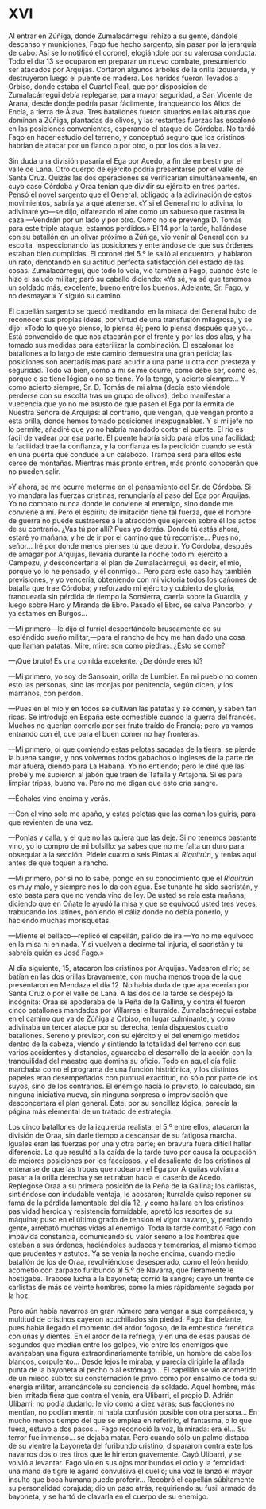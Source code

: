 # XVI

Al entrar en Zúñiga, donde Zumalacárregui rehízo a su gente, dándole descanso
y municiones, Fago fue hecho sargento, sin pasar por la jerarquía de cabo. Así
se lo notificó el coronel, elogiándole por su valerosa conducta. Todo el día 13
se ocuparon en preparar un nuevo combate, presumiendo ser atacados por
Arquijas. Cortaron algunos árboles de la orilla izquierda, y destruyeron luego
el puente de madera. Los heridos fueron llevados a Orbiso, donde estaba el
Cuartel Real, que por disposición de Zumalacárregui debía replegarse, para
mayor seguridad, a San Vicente de Arana, desde donde podría pasar fácilmente,
franqueando los Altos de Encía, a tierra de Álava. Tres batallones fueron
situados en las alturas que dominan a Zúñiga, plantadas de olivos, y las
restantes fuerzas las escalonó en las posiciones convenientes, esperando el
ataque de Córdoba. No tardó Fago en hacer estudio del terreno, y conceptuó
seguro que los cristinos habrían de atacar por un flanco o por otro, o por los
dos a la vez.

Sin duda una división pasaría el Ega por Acedo, a fin de embestir por el valle
de Lana. Otro cuerpo de ejército podría presentarse por el valle de Santa Cruz.
Quizás las dos operaciones se verificarían simultáneamente, en cuyo caso
Córdoba y Oraa tenían que dividir su ejército en tres partes. Pensó el novel
sargento que el General, obligado a la adivinación de estos movimientos, sabría
ya a qué atenerse. «Y si el General no lo adivina, lo adivinaré yo—se dijo,
olfateando el aire como un sabueso que rastrea la caza.—Vendrán por un lado
y por otro. Como no se prevenga D. Tomás para este triple ataque, estamos
perdidos.» El 14 por la tarde, hallándose con su batallón en un olivar próximo
a Zúñiga, vio venir al General con su escolta, inspeccionando las posiciones
y enterándose de que sus órdenes estaban bien cumplidas. El coronel del 5.º le
salió al encuentro, y hablaron un rato, denotando en su actitud perfecta
satisfacción del estado de las cosas. Zumalacárregui, que todo lo veía, vio
también a Fago, cuando éste le hizo el saludo militar; paró su caballo
diciendo: «Ya sé, ya sé que tenemos un soldado más, excelente, bueno entre los
buenos. Adelante, Sr. Fago, y no desmayar.» Y siguió su camino.

El capellán sargento se quedó meditando: en la mirada del General hubo de
reconocer sus propias ideas, por virtud de una transfusión milagrosa, y se
dijo: «Todo lo que yo pienso, lo piensa él; pero lo piensa después que yo...
Está convencido de que nos atacarán por el frente y por las dos alas, y ha
tomado sus medidas para esterilizar la combinación. El escalonar los batallones
a lo largo de este camino demuestra una gran pericia; las posiciones son
acertadísimas para acudir a una parte u otra con presteza y seguridad. Todo va
bien, como a mí se me ocurre, como debe ser, como es, porque o se tiene lógica
o no se tiene. Yo la tengo, y acierto siempre... Y como acierto siempre, Sr. D.
Tomás de mi alma (decía esto viéndole perderse con su escolta tras un grupo de
olivos), debo manifestar a vuecencia que yo no me asusto de que pasen el Ega
por la ermita de Nuestra Señora de Arquijas: al contrario, que vengan, que
vengan pronto a esta orilla, donde hemos tomado posiciones inexpugnables. Y si
mi jefe no lo permite, añadiré que yo no habría mandado cortar el puente. El
río es fácil de vadear por esa parte. El puente habría sido para ellos una
facilidad; la facilidad trae la confianza, y la confianza es la perdición
cuando se está en una puerta que conduce a un calabozo. Trampa será para ellos
este cerco de montañas. Mientras más pronto entren, más pronto conocerán que no
pueden salir.

»Y ahora, se me ocurre meterme en el pensamiento del Sr. de Córdoba. Si yo
mandara las fuerzas cristinas, renunciaría al paso del Ega por Arquijas. Yo no
combato nunca donde le conviene al enemigo, sino donde me conviene a mí. Pero
el espíritu de imitación tiene tal fuerza, que el hombre de guerra no puede
sustraerse a la atracción que ejercen sobre él los actos de su contrario. ¿Vas
tú por allí? Pues yo detrás. Donde tú estás ahora, estaré yo mañana, y he de ir
por el camino que tú recorriste... Pues no, señor... Iré por donde menos
pienses tú que debo ir. Yo Córdoba, después de amagar por Arquijas, llevaría
durante la noche todo mi ejército a Campezu, y desconcertaría el plan de
Zumalacárregui, es decir, el mío, porque yo lo he pensado, y él conmigo... Pero
para este caso hay también previsiones, y yo vencería, obteniendo con mi
victoria todos los cañones de batalla que trae Córdoba; y reforzado mi ejército
y cubierto de gloria, franquearía sin pérdida de tiempo la Sonsierra, caería
sobre la Guardia, y luego sobre Haro y Miranda de Ebro. Pasado el Ebro, se
salva Pancorbo, y ya estamos en Burgos...

—Mi primero—le dijo el furriel despertándole bruscamente de su espléndido sueño
militar,—para el rancho de hoy me han dado una cosa que llaman patatas. Mire,
mire: son como piedras. ¿Esto se come?

—¡Qué bruto! Es una comida excelente. ¿De dónde eres tú?

—Mi primero, yo soy de Sansoaín, orilla de Lumbier. En mi pueblo no comen esto
las personas, sino las monjas por penitencia, según dicen, y los marranos, con
perdón.

—Pues en el mío y en todos se cultivan las patatas y se comen, y saben tan
ricas. Se introdujo en España este comestible cuando la guerra del francés.
Muchos no querían comerlo por ser fruto traído de Francia; pero ya vamos
entrando con él, que para el buen comer no hay fronteras.

—Mi primero, oí que comiendo estas pelotas sacadas de la tierra, se pierde la
buena sangre, y nos volvemos todos gabachos o ingleses de la parte de mar
afuera, diendo para La Habana. Yo no entiendo; pero le diré que las probé y me
supieron al jabón que traen de Tafalla y Artajona. Si es para limpiar tripas,
bueno va. Pero no me digan que esto cría sangre.

—Échales vino encima y verás.

—Con el vino solo me apaño, y estas pelotas que las coman los guiris, para que
revienten de una vez.

—Ponlas y calla, y el que no las quiera que las deje. Si no tenemos bastante
vino, yo lo compro de mi bolsillo: ya sabes que no me falta un duro para
obsequiar a la sección. Pídele cuatro o seis Pintas al *Riquitrún*, y tenlas
aquí antes de que toquen a rancho.

—Mi primero, por si no lo sabe, pongo en su conocimiento que el *Riquitrún* es
muy malo, y siempre nos lo da con agua. Ese tunante ha sido sacristán, y esto
basta para que no venda vino de ley. De usted se reía esta mañana, diciendo que
en Oñate le ayudó la misa y que se equivocó usted tres veces, trabucando los
latines, poniendo el cáliz donde no debía ponerlo, y haciendo muchas
morisquetas.

—Miente el bellaco—replicó el capellán, pálido de ira.—Yo no me equivoco en la
misa ni en nada. Y si vuelven a decirme tal injuria, el sacristán y tú sabréis
quién es José Fago.»

Al día siguiente, 15, atacaron los cristinos por Arquijas. Vadearon el río; se
batían en las dos orillas bravamente, con mucha menos tropa de la que
presentaron en Mendaza el día 12. No había duda de que aparecerían por Santa
Cruz o por el valle de Lana. A las dos de la tarde se despejó la incógnita:
Oraa se apoderaba de la Peña de la Gallina, y contra él fueron cinco batallones
mandados por Villarreal e Iturralde. Zumalacárregui estaba en el camino que va
de Zúñiga a Orbiso, en lugar culminante, y como adivinaba un tercer ataque por
su derecha, tenía dispuestos cuatro batallones. Sereno y previsor, con su
ejército y el del enemigo metidos dentro de la cabeza, viendo y sintiendo la
totalidad del terreno con sus varios accidentes y distancias, aguardaba el
desarrollo de la acción con la tranquilidad del maestro que domina su oficio.
Todo en aquel día feliz marchaba como el programa de una función histriónica,
y los distintos papeles eran desempeñados con puntual exactitud, no sólo por
parte de los suyos, sino de los contrarios. El enemigo hacía lo previsto, lo
calculado, sin ninguna iniciativa nueva, sin ninguna sorpresa o improvisación
que desconcertara el plan general. Éste, por su sencillez lógica, parecía la
página más elemental de un tratado de estrategia.

Los cinco batallones de la izquierda realista, el 5.º entre ellos, atacaron la
división de Oraa, sin darle tiempo a descansar de su fatigosa marcha. Iguales
eran las fuerzas por una y otra parte; en bravura fuera difícil hallar
diferencia. La que resultó a la caída de la tarde tuvo por causa la ocupación
de mejores posiciones por los facciosos, y el desaliento de los cristinos al
enterarse de que las tropas que rodearon el Ega por Arquijas volvían a pasar
a la orilla derecha y se retiraban hacia el caserío de Acedo. Replegose Oraa
a su primera posición de la Peña de la Gallina; los carlistas, sintiéndose con
indudable ventaja, le acosaron; Iturralde quiso reponer su fama de la pérdida
lamentable del día 12, y como hallara en los cristinos pasividad heroica
y resistencia formidable, apretó los resortes de su máquina; puso en el último
grado de tensión el vigor navarro, y, perdiendo gente, arrebató muchas vidas al
enemigo. Toda la tarde combatió Fago con impávida constancia, comunicando su
valor sereno a los hombres que estaban a sus órdenes, haciéndoles audaces
y temerarios, al mismo tiempo que prudentes y astutos. Ya se venía la noche
encima, cuando medio batallón de los de Oraa, revolviéndose desesperado, como
el león herido, acometió con zarpazo furibundo al 5.º de Navarra, que
fieramente le hostigaba. Trabose lucha a la bayoneta; corrió la sangre; cayó un
frente de carlistas de más de veinte hombres, como la mies rápidamente segada
por la hoz.

Pero aún había navarros en gran número para vengar a sus compañeros, y multitud
de cristinos cayeron acuchillados sin piedad. Fago iba delante, pues había
llegado el momento del ardor fogoso, de la embestida frenética con uñas
y dientes. En el ardor de la refriega, y en una de esas pausas de segundos que
median entre los golpes, vio entre los enemigos que avanzaban una figura
extraordinariamente terrible, un hombre de cabellos blancos, corpulento...
Desde lejos le miraba, y parecía dirigirle la afilada punta de la bayoneta al
pecho o al estómago... El capellán se vio acometido de un miedo súbito: su
consternación le privó como por ensalmo de toda su energía militar,
arrancándole su conciencia de soldado. Aquel hombre, más bien irritada fiera
que contra él venía, era Ulibarri, el propio D. Adrián Ulibarri; no podía
dudarlo: le vio como a diez varas; sus facciones no mentían, no podían mentir,
ni había confusión posible con otra persona... En mucho menos tiempo del que se
emplea en referirlo, el fantasma, o lo que fuera, estuvo a dos pasos... Fago
reconoció la voz, la mirada: era él... Su terror fue inmenso... se dejaba
matar. Pero cuando sólo un palmo distaba de su vientre la bayoneta del
furibundo cristino, dispararon contra éste los navarros dos o tres tiros que le
hirieron gravemente. Cayó Ulibarri, y se volvió a levantar. Fago vio en sus
ojos moribundos el odio y la ferocidad: una mano de tigre le agarró convulsiva
el cuello; una voz le lanzó el mayor insulto que boca humana puede proferir...
Recobró el capellán súbitamente su personalidad corajuda; dio un paso atrás,
requiriendo su fusil armado de bayoneta, y se hartó de clavarla en el cuerpo de
su enemigo.
